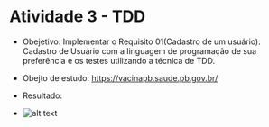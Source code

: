 # Atividade 3 - TDD

* Obejetivo: Implementar o Requisito 01(Cadastro de um usuário): Cadastro de Usuário com a linguagem de programação de sua preferência e os testes utilizando a técnica de TDD.
* Obejto de estudo: https://vacinapb.saude.pb.gov.br/

* Resultado:
* ![alt text](http://url/to/img.png)
